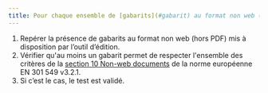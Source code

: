 ```yaml
---
title: Pour chaque ensemble de [gabarits](#gabarit) au format non web (hors PDF), un gabarit au moins est conforme aux critères de la [section 10 Non-web documents](https://www.etsi.org/deliver/etsi_en/301500_301599/301549/03.02.01_60/en_301549v030201p.pdf#page=52) de la norme européenne EN 301 549 v3.2.1. Cette règle est-elle respectée ?
---
```


1. Repérer la présence de gabarits au format non web (hors PDF) mis à disposition par l’outil d’édition.
2. Vérifier qu'au moins un gabarit permet de respecter l'ensemble des critères de la [section 10 Non-web documents](https://www.etsi.org/deliver/etsi_en/301500_301599/301549/03.02.01_60/en_301549v030201p.pdf#page=52) de la norme européenne EN 301 549 v3.2.1.
5. Si c’est le cas, le test est validé.
